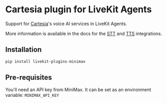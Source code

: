 # Cartesia plugin for LiveKit Agents

Support for [Cartesia](https://cartesia.ai/)'s voice AI services in LiveKit Agents.

More information is available in the docs for the [STT](https://docs.livekit.io/agents/integrations/stt/cartesia/) and [TTS](https://docs.livekit.io/agents/integrations/tts/cartesia/) integrations.

## Installation

```bash
pip install livekit-plugins-minimax
```

## Pre-requisites

You'll need an API key from MiniMax. It can be set as an environment variable: `MINIMAX_API_KEY`
